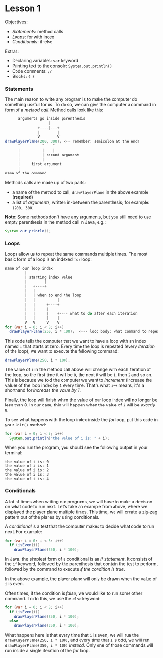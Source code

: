 # Lesson 1

Objectives:

  * _Statements_: method calls
  * _Loops_: for with index
  * _Conditionals_: if-else

Extras:

  * Declaring variables: `var` keyword
  * Printing text to the console: `System.out.println()`
  * Code comments: `//`
  * Blocks: `{ }`


### Statements

The main reason to write any program is to make the computer do something useful for us. To do so, we can give the computer a command in form of a _method call_. Method calls look like this:

```Java
      arguments go inside parenthesis
                    |
               +----|---+
               |        |
               V        V
drawPlayerPlane(200, 300); <-- remember: semicolon at the end!
      ^          ^    ^
      |          |    |
      |          | second argument
      |          |
      |     first argument
      |
name of the command
```

Methods calls are made up of two parts:
  * a name of the method to call, `drawPlayerPlane` in the above example (**required**)
  * a list of _arguments_, written in-between the parenthesis; for example: `(200, 300)`

**Note:** Some methods don't have any arguments, but you still need to use empty parenthesis in the method call in Java, e.g.:

```Java
System.out.println();
```


### Loops

Loops allow us to repeat the same commands multiple times. The most basic form of a loop is an indexed `for` loop:

```Java
name of our loop index
         |
         | starting index value
         |        |
         |   +----+
         |   |
         |   | when to end the loop
         |   |          |
         |   |     +----+
         |   |     |
         |   |     |    +---- what to do after each iteration
         |   |     |    |
         V   V     V    V
for (var i = 0; i < 8; i++)
  drawPlayerPlane(250, i * 100);  <--- loop body: what command to repeat
```

This code tells the computer that we want to have a loop with an index named `i` that starts at zero. Every time the loop is repeated (every _iteration_ of the loop), we want to execute the following command:

```Java
drawPlayerPlane(250, i * 100);
```

The value of `i` in the method call above will change with each iteration of the loop, so the first time it will be `0`, the next it will be `1`, then `2` and so on. This is because we told the computer we want to _increment_ (increase the value) of the loop index by `1` every time. That's what `i++` means, it's a shorthand for _increase the value by 1_.

Finally, the loop will finish when the value of our loop index will no longer be less than 8. In our case, this will happen when the value of `i` will be _exactly_ `8`.

To see what happens with the loop index inside the _for_ loop, put this code in your `init()` method:

```Java
for (var i = 0; i < 5; i++)
  System.out.println("the value of i is: " + i);
```

When you run the program, you should see the following output in your terminal:

```text
the value of i is: 0
the value of i is: 1
the value of i is: 2
the value of i is: 3
the value of i is: 4
```


### Conditionals

A lot of times when writing our programs, we will have to make a decision on what code to run next. Let's take an example from above, where we displayed the player plane multiple times. This time, we will create a zig-zag pattern out of the planes by using conditionals.

A _conditional_ is a test that the computer makes to decide what code to run next. For example:

```Java
for (var i = 0; i < 8; i++)
  if (isEven(i))
    drawPlayerPlane(250, i * 100);
```

In Java, the simplest form of a conditional is an _if statement_. It consists of the `if` keyword, followed by the parenthesis that contain the test to perform, followed by the command to execute _if the condition is true_.

In the above example, the player plane will only be drawn when the value of `i` is even.

Often times, if the condition is _false_, we would like to run some other command. To do this, we use the `else` keyword:

```Java
for (var i = 0; i < 8; i++)
  if (isEven(i))
    drawPlayerPlane(250, i * 100);
  else
    drawPlayerPlane(350, i * 100);
```

What happens here is that every time that `i` is even, we will run the `drawPlayerPlane(250, i * 100)`, and every time that `i` is odd, we will run `drawPlayerPlane(350, i * 100)` _instead_. Only one of those commands will run inside a single iteration of the _for_ loop.
